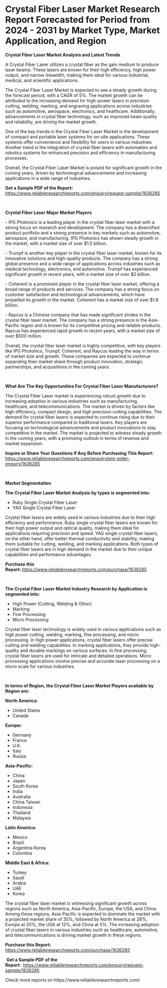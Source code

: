 <p><h1>Crystal Fiber Laser Market Research Report Forecasted for Period from 2024 -  2031 by Market Type, Market Application, and Region</h1></p><p><strong>Crystal Fiber Laser Market Analysis and Latest Trends</strong></p>
<p><p>A Crystal Fiber Laser utilizes a crystal fiber as the gain medium to produce laser beams. These lasers are known for their high efficiency, high power output, and narrow linewidth, making them ideal for various industrial, medical, and scientific applications. </p><p>The Crystal Fiber Laser Market is expected to see a steady growth during the forecast period, with a CAGR of 5%. The market growth can be attributed to the increasing demand for high-power lasers in precision cutting, welding, marking, and engraving applications across industries such as automotive, aerospace, electronics, and healthcare. Additionally, advancements in crystal fiber technology, such as improved beam quality and reliability, are driving the market growth.</p><p>One of the key trends in the Crystal Fiber Laser Market is the development of compact and portable laser systems for on-site applications. These systems offer convenience and flexibility for users in various industries. Another trend is the integration of crystal fiber lasers with automation and robotics systems for enhanced precision and efficiency in manufacturing processes.</p><p>Overall, the Crystal Fiber Laser Market is poised for significant growth in the coming years, driven by technological advancements and increasing applications in a wide range of industries.</p></p>
<p><strong>Get a Sample PDF of the Report:&nbsp;</strong> <a href="https://www.reliableresearchreports.com/enquiry/request-sample/1636285">https://www.reliableresearchreports.com/enquiry/request-sample/1636285</a></p>
<p>&nbsp;</p>
<p><strong>Crystal Fiber Laser Major Market Players</strong></p>
<p><p>- IPG Photonics is a leading player in the crystal fiber laser market with a strong focus on research and development. The company has a diversified product portfolio and a strong presence in key markets such as automotive, aerospace, and manufacturing. IPG Photonics has shown steady growth in the market, with a market size of over $1.5 billion.</p><p>- Trumpf is another key player in the crystal fiber laser market, known for its innovative solutions and high-quality products. The company has a strong global presence and a wide range of applications across industries such as medical technology, electronics, and automotive. Trumpf has experienced significant growth in recent years, with a market size of over $2 billion.</p><p>- Coherent is a prominent player in the crystal fiber laser market, offering a broad range of products and services. The company has a strong focus on customer satisfaction and technological advancements, which have propelled its growth in the market. Coherent has a market size of over $1.8 billion.</p><p>- Raycus is a Chinese company that has made significant strides in the crystal fiber laser market. The company has a strong presence in the Asia-Pacific region and is known for its competitive pricing and reliable products. Raycus has experienced rapid growth in recent years, with a market size of over $500 million.</p><p>Overall, the crystal fiber laser market is highly competitive, with key players like IPG Photonics, Trumpf, Coherent, and Raycus leading the way in terms of market size and growth. These companies are expected to continue expanding their market share through product innovation, strategic partnerships, and acquisitions in the coming years.</p></p>
<p>&nbsp;</p>
<p><strong>What Are The Key Opportunities For Crystal Fiber Laser Manufacturers?</strong></p>
<p><p>The Crystal Fiber Laser market is experiencing robust growth due to increasing adoption in various industries such as manufacturing, healthcare, and telecommunications. The market is driven by factors like high efficiency, compact design, and high precision cutting capabilities. The demand for crystal fiber lasers is expected to continue rising due to their superior performance compared to traditional lasers. Key players are focusing on technological advancements and product innovations to stay competitive in the market. The market is projected to witness steady growth in the coming years, with a promising outlook in terms of revenue and market expansion.</p></p>
<p><strong>Inquire or Share Your Questions If Any Before Purchasing This Report:</strong> <a href="https://www.reliableresearchreports.com/enquiry/pre-order-enquiry/1636285">https://www.reliableresearchreports.com/enquiry/pre-order-enquiry/1636285</a></p>
<p>&nbsp;</p>
<p><strong>Market Segmentation</strong></p>
<p><strong>The Crystal Fiber Laser Market Analysis by types is segmented into:</strong></p>
<p><ul><li>Ruby Single Crystal Fiber Laser</li><li>YAG Single Crystal Fiber Laser</li></ul></p>
<p><p>Crystal fiber lasers are widely used in various industries due to their high efficiency and performance. Ruby single crystal fiber lasers are known for their high power output and optical quality, making them ideal for applications requiring precision and speed. YAG single crystal fiber lasers, on the other hand, offer better thermal conductivity and stability, making them suitable for cutting, welding, and marking applications. Both types of crystal fiber lasers are in high demand in the market due to their unique capabilities and performance advantages.</p></p>
<p><strong>Purchase this Report:&nbsp;</strong><a href="https://www.reliableresearchreports.com/purchase/1636285">https://www.reliableresearchreports.com/purchase/1636285</a></p>
<p>&nbsp;</p>
<p><strong>The Crystal Fiber Laser Market Industry Research by Application is segmented into:</strong></p>
<p><ul><li>High Power (Cutting, Welding & Other)</li><li>Marking</li><li>Fine Processing</li><li>Micro Processing</li></ul></p>
<p><p>Crystal fiber laser technology is widely used in various applications such as high power cutting, welding, marking, fine processing, and micro processing. In high power applications, crystal fiber lasers offer precise cutting and welding capabilities. In marking applications, they provide high-quality and durable markings on various surfaces. In fine processing, crystal fiber lasers are used for intricate and detailed operations. Micro processing applications involve precise and accurate laser processing on a micro scale for various industries.</p></p>
<p>&nbsp;</p>
<p><strong>In terms of Region, the Crystal Fiber Laser Market Players available by Region are:</strong></p>
<p>
    <p> <strong> North America: </strong>
        <ul>
            <li>United States</li>
            <li>Canada</li>
        </ul>
        </p> 
    <p> <strong> Europe: </strong>
        <ul>
            <li>Germany</li>
            <li>France</li>
            <li>U.K.</li>
            <li>Italy</li>
            <li>Russia</li>
        </ul>
        </p> 
    <p> <strong> Asia-Pacific: </strong>
        <ul>
            <li>China</li>
            <li>Japan</li>
            <li>South Korea</li>
            <li>India</li>
            <li>Australia</li>
            <li>China Taiwan</li>
            <li>Indonesia</li>
            <li>Thailand</li>
            <li>Malaysia</li>
        </ul>
        </p> 
    <p> <strong> Latin America: </strong>
        <ul>
            <li>Mexico</li>
            <li>Brazil</li>
            <li>Argentina Korea</li>
            <li>Colombia</li>
        </ul>
        </p> 
    <p> <strong> Middle East & Africa: </strong>
        <ul>
            <li>Turkey</li>
            <li>Saudi</li>
            <li>Arabia</li>
            <li>UAE</li>
            <li>Korea</li>
        </ul>
    </p>
    </p>
<p><p>The crystal fiber laser market is witnessing significant growth across regions such as North America, Asia-Pacific, Europe, the USA, and China. Among these regions, Asia-Pacific is expected to dominate the market with a projected market share of 35%, followed by North America at 28%, Europe at 20%, the USA at 12%, and China at 5%. The increasing adoption of crystal fiber lasers in various industries such as healthcare, automotive, and telecommunications is driving market growth in these regions.</p></p>
<p><strong>Purchase this Report: </strong><a href="https://www.reliableresearchreports.com/purchase/1636285">https://www.reliableresearchreports.com/purchase/1636285</a></p>
<p>&nbsp;<strong>Get a Sample PDF of the Report:&nbsp;&nbsp;</strong><a href="https://www.reliableresearchreports.com/enquiry/request-sample/1636285">https://www.reliableresearchreports.com/enquiry/request-sample/1636285</a></p>
<p><strong></strong></p>
<p>Check more reports on https://www.reliableresearchreports.com/</p>
